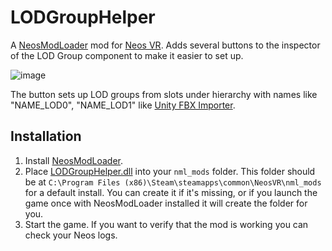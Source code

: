 # LODGroupHelper

A [NeosModLoader](https://github.com/zkxs/NeosModLoader) mod for [Neos VR](https://neos.com/). Adds several buttons to the inspector of the LOD Group component to make it easier to set up.  

![image](https://user-images.githubusercontent.com/2088693/209290336-f09b00d9-1d69-4de8-962a-e8058347aeab.png)

The button sets up LOD groups from slots under hierarchy with names like "NAME_LOD0", "NAME_LOD1" like [Unity FBX Importer](https://docs.unity3d.com/2019.4/Documentation/Manual/importing-lod-meshes.html).

## Installation
1. Install [NeosModLoader](https://github.com/zkxs/NeosModLoader).
1. Place [LODGroupHelper.dll](https://github.com/GithubUsername/RepoName/releases/latest/download/LODGroupHelper.dll) into your `nml_mods` folder. This folder should be at `C:\Program Files (x86)\Steam\steamapps\common\NeosVR\nml_mods` for a default install. You can create it if it's missing, or if you launch the game once with NeosModLoader installed it will create the folder for you.
1. Start the game. If you want to verify that the mod is working you can check your Neos logs.
